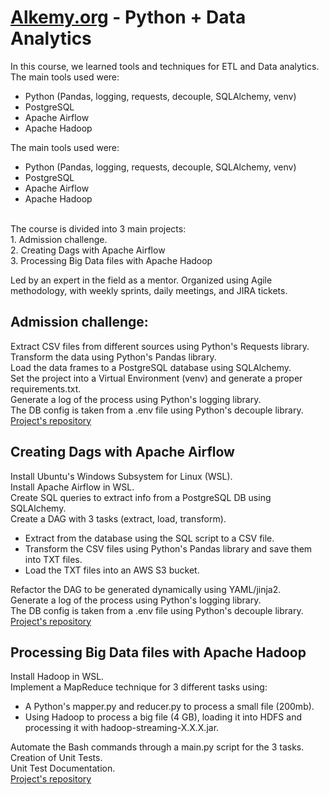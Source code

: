 # [Alkemy.org](https://alkemy.org) - Python + Data Analytics

In this course, we learned tools and techniques for ETL and Data analytics.
The main tools used were:

- Python (Pandas, logging, requests, decouple, SQLAlchemy, venv)
- PostgreSQL
- Apache Airflow
- Apache Hadoop

The main tools used were:
- Python (Pandas, logging, requests, decouple, SQLAlchemy, venv)
- PostgreSQL
- Apache Airflow
- Apache Hadoop
<br>
The course is divided into 3 main projects:<br>
1. Admission challenge.<br>
2. Creating Dags with Apache Airflow<br>
3. Processing Big Data files with Apache Hadoop<br>

Led by an expert in the field as a mentor. Organized using Agile methodology, with weekly sprints, daily meetings, and JIRA tickets.<br>

## Admission challenge:
Extract CSV files from different sources using Python's Requests library.<br>
Transform the data using Python's Pandas library.<br>
Load the data frames to a PostgreSQL database using SQLAlchemy.<br>
Set the project into a Virtual Environment (venv) and generate a proper requirements.txt.<br>
Generate a log of the process using Python's logging library.<br>
The DB config is taken from a .env file using Python's decouple library.<br>
[Project's repository](https://github.com/mcoutada/Alkemy_Challenge_Data_Analytics_con_Python)

## Creating Dags with Apache Airflow
Install Ubuntu's Windows Subsystem for Linux (WSL).<br>
Install Apache Airflow in WSL.<br>
Create SQL queries to extract info from a PostgreSQL DB using SQLAlchemy.<br>
Create a DAG with 3 tasks (extract, load, transform).<br>
- Extract from the database using the SQL script to a CSV file.
- Transform the CSV files using Python's Pandas library and save them into TXT files.
- Load the TXT files into an AWS S3 bucket.

Refactor the DAG to be generated dynamically using YAML/jinja2.<br>
Generate a log of the process using Python's logging library.<br>
The DB config is taken from a .env file using Python's decouple library.<br>
[Project's repository](https://github.com/alkemyTech/OT303-python/tree/marianocoutada/airflow)

## Processing Big Data files with Apache Hadoop
Install Hadoop in WSL.<br>
Implement a MapReduce technique for 3 different tasks using:
- A Python's mapper.py and reducer.py to process a small file (200mb).
- Using Hadoop to process a big file (4 GB), loading it into HDFS and processing it with hadoop-streaming-X.X.X.jar.

Automate the Bash commands through a main.py script for the 3 tasks.<br>
Creation of Unit Tests.<br>
Unit Test Documentation.<br>
[Project's repository](https://github.com/alkemyTech/OT303-python/tree/marianocoutada/bigdata)
